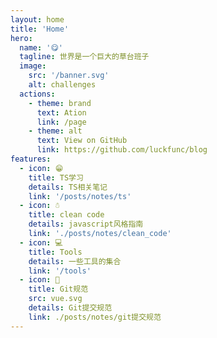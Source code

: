 ```yaml
---
layout: home
title: 'Home'
hero:
  name: '😋'
  tagline: 世界是一个巨大的草台班子
  image:
    src: '/banner.svg'
    alt: challenges
  actions:
    - theme: brand
      text: Ation
      link: /page
    - theme: alt
      text: View on GitHub
      link: https://github.com/luckfunc/blog
features:
  - icon: 😁
    title: TS学习
    details: TS相关笔记
    link: '/posts/notes/ts'
  - icon: ☃️
    title: clean code
    details: javascript风格指南
    link: './posts/notes/clean_code'
  - icon: 💻
    title: Tools
    details: 一些工具的集合
    link: '/tools'
  - icon: 🚀
    title: Git规范
    src: vue.svg
    details: Git提交规范
    link: ./posts/notes/git提交规范
---
```

